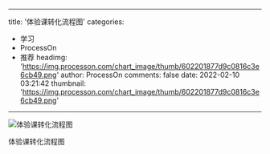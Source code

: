 
---
title: '体验课转化流程图'
categories: 
 - 学习
 - ProcessOn
 - 推荐
headimg: 'https://img.processon.com/chart_image/thumb/602201877d9c0816c3e6cb49.png'
author: ProcessOn
comments: false
date: 2022-02-10 03:21:42
thumbnail: 'https://img.processon.com/chart_image/thumb/602201877d9c0816c3e6cb49.png'
---

<div>   
<img class="thumb" alt="体验课转化流程图" src="https://img.processon.com/chart_image/thumb/602201877d9c0816c3e6cb49.png" referrerpolicy="no-referrer">
<p>体验课转化流程图</p>  
</div>
            